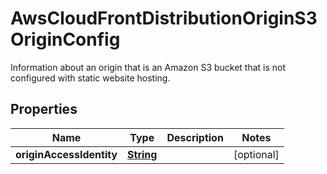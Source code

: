 

# AwsCloudFrontDistributionOriginS3OriginConfig

Information about an origin that is an Amazon S3 bucket that is not configured with static website hosting.

## Properties

| Name | Type | Description | Notes |
|------------ | ------------- | ------------- | -------------|
|**originAccessIdentity** | [**String**](String.md) |  |  [optional] |



